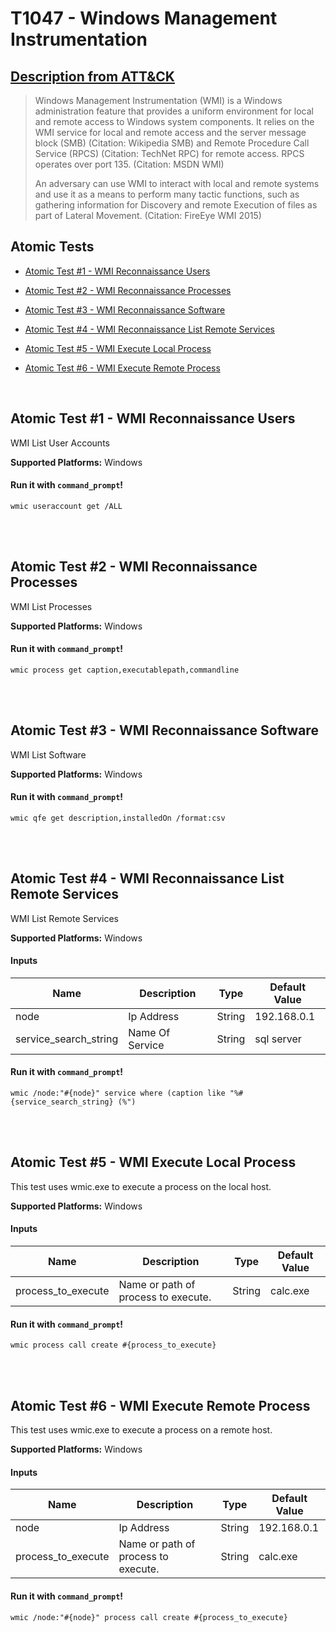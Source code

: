 # T1047 - Windows Management Instrumentation
## [Description from ATT&CK](https://attack.mitre.org/wiki/Technique/T1047)
<blockquote>Windows Management Instrumentation (WMI) is a Windows administration feature that provides a uniform environment for local and remote access to Windows system components. It relies on the WMI service for local and remote access and the server message block (SMB) (Citation: Wikipedia SMB) and Remote Procedure Call Service (RPCS) (Citation: TechNet RPC) for remote access. RPCS operates over port 135. (Citation: MSDN WMI)

An adversary can use WMI to interact with local and remote systems and use it as a means to perform many tactic functions, such as gathering information for Discovery and remote Execution of files as part of Lateral Movement. (Citation: FireEye WMI 2015)</blockquote>

## Atomic Tests

- [Atomic Test #1 - WMI Reconnaissance Users](#atomic-test-1---wmi-reconnaissance-users)

- [Atomic Test #2 - WMI Reconnaissance Processes](#atomic-test-2---wmi-reconnaissance-processes)

- [Atomic Test #3 - WMI Reconnaissance Software](#atomic-test-3---wmi-reconnaissance-software)

- [Atomic Test #4 - WMI Reconnaissance List Remote Services](#atomic-test-4---wmi-reconnaissance-list-remote-services)

- [Atomic Test #5 - WMI Execute Local Process](#atomic-test-5---wmi-execute-local-process)

- [Atomic Test #6 - WMI Execute Remote Process](#atomic-test-6---wmi-execute-remote-process)


<br/>

## Atomic Test #1 - WMI Reconnaissance Users
WMI List User Accounts

**Supported Platforms:** Windows


#### Run it with `command_prompt`! 
```
wmic useraccount get /ALL
```



<br/>
<br/>

## Atomic Test #2 - WMI Reconnaissance Processes
WMI List Processes

**Supported Platforms:** Windows


#### Run it with `command_prompt`! 
```
wmic process get caption,executablepath,commandline
```



<br/>
<br/>

## Atomic Test #3 - WMI Reconnaissance Software
WMI List Software

**Supported Platforms:** Windows


#### Run it with `command_prompt`! 
```
wmic qfe get description,installedOn /format:csv
```



<br/>
<br/>

## Atomic Test #4 - WMI Reconnaissance List Remote Services
WMI List Remote Services

**Supported Platforms:** Windows


#### Inputs
| Name | Description | Type | Default Value | 
|------|-------------|------|---------------|
| node | Ip Address | String | 192.168.0.1|
| service_search_string | Name Of Service | String | sql server|

#### Run it with `command_prompt`! 
```
wmic /node:"#{node}" service where (caption like "%#{service_search_string} (%")
```



<br/>
<br/>

## Atomic Test #5 - WMI Execute Local Process
This test uses wmic.exe to execute a process on the local host.

**Supported Platforms:** Windows


#### Inputs
| Name | Description | Type | Default Value | 
|------|-------------|------|---------------|
| process_to_execute | Name or path of process to execute. | String | calc.exe|

#### Run it with `command_prompt`! 
```
wmic process call create #{process_to_execute}
```



<br/>
<br/>

## Atomic Test #6 - WMI Execute Remote Process
This test uses wmic.exe to execute a process on a remote host.

**Supported Platforms:** Windows


#### Inputs
| Name | Description | Type | Default Value | 
|------|-------------|------|---------------|
| node | Ip Address | String | 192.168.0.1|
| process_to_execute | Name or path of process to execute. | String | calc.exe|

#### Run it with `command_prompt`! 
```
wmic /node:"#{node}" process call create #{process_to_execute}
```



<br/>
